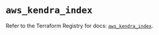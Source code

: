 # `aws_kendra_index`

Refer to the Terraform Registry for docs: [`aws_kendra_index`](https://registry.terraform.io/providers/hashicorp/aws/6.9.0/docs/resources/kendra_index).
